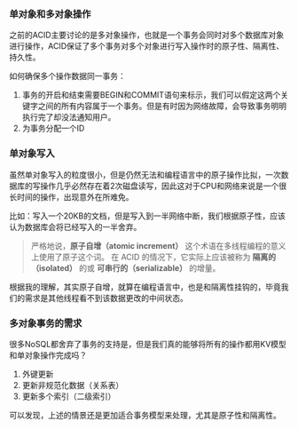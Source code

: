 ### 单对象和多对象操作

之前的ACID主要讨论的是多对象操作，也就是一个事务会同时对多个数据库对象进行操作，ACID保证了多个事务对多个对象进行写入操作时的原子性、隔离性、持久性。

如何确保多个操作数据同一事务：

1. 事务的开启和结束需要BEGIN和COMMIT语句来标示，我们可以假定这两个关键字之间的所有内容属于一个事务。但是有时因为网络故障，会导致事务明明执行完了却没法通知用户。
2. 为事务分配一个ID

### 单对象写入

虽然单对象写入的粒度很小，但是仍然无法和编程语言中的原子操作比拟，一次数据库的写操作几乎必然存在着2次磁盘读写，因此这对于CPU和网络来说是一个很长时间的操作，出现意外在所难免。

比如：写入一个20KB的文档，但是写入到一半网络中断，我们根据原子性，应该认为数据库会将已经写入的一半舍弃。

> 严格地说，**原子自增（atomic increment）** 这个术语在多线程编程的意义上使用了原子这个词。 在 ACID 的情况下，它实际上应该被称为 **隔离的（isolated）** 的或 **可串行的（serializable）** 的增量。 

根据我的理解，其实原子自增，就算在编程语言中，也是和隔离性挂钩的，毕竟我们的需求是其他线程看不到该数据更改的中间状态。

### 多对象事务的需求

很多NoSQL都舍弃了事务的支持是，但是我们真的能够将所有的操作都用KV模型和单对象操作完成吗？

1. 外键更新
2. 更新非规范化数据（关系表）
3. 更新多个索引（二级索引）

可以发现，上述的情景还是更加适合事务模型来处理，尤其是原子性和隔离性。
